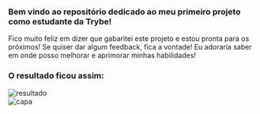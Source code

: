 ### Bem vindo ao repositório dedicado ao meu primeiro projeto como estudante da Trybe! 
Fico muito feliz em dizer que gabaritei este projeto e estou pronta para os próximos! Se quiser dar algum feedback, fica a vontade! Eu adoraria saber em onde posso melhorar e aprimorar minhas habilidades!

### O resultado ficou assim: 
<div>
   <img align="center" alt="resultado" src="https://user-images.githubusercontent.com/95686401/157347444-8ee26b81-e333-4c83-b6ec-843bbdc58ec3.gif" />
</div>
<div>
   <img align="center" alt="capa" src="https://user-images.githubusercontent.com/95686401/157351043-391e1eee-7097-44a4-a18d-19dbc612ca65.png" />
</div>
